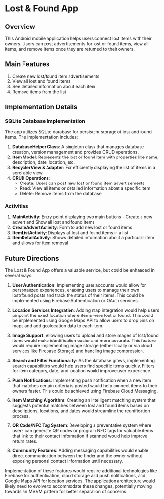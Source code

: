 # Lost & Found App

## Overview
This Android mobile application helps users connect lost items with their owners. Users can post advertisements for lost or found items, view all items, and remove items once they are returned to their owners.

## Main Features
1. Create new lost/found item advertisements
2. View all lost and found items
3. See detailed information about each item
4. Remove items from the list

## Implementation Details

### SQLite Database Implementation
The app utilizes SQLite database for persistent storage of lost and found items. The implementation includes:

1. **DatabaseHelper Class**: A singleton class that manages database creation, version management and provides CRUD operations.
2. **Item Model**: Represents the lost or found item with properties like name, description, date, location, etc.
3. **RecyclerView & Adapter**: For efficiently displaying the list of items in a scrollable view.
4. **CRUD Operations**:
   - Create: Users can post new lost or found item advertisements
   - Read: View all items or detailed information about a specific item
   - Delete: Remove items from the database

### Activities
1. **MainActivity**: Entry point displaying two main buttons - Create a new advert and Show all lost and found items
2. **CreateAdvertActivity**: Form to add new lost or found items
3. **ItemListActivity**: Displays all lost and found items in a list
4. **ItemDetailActivity**: Shows detailed information about a particular item and allows for item removal

## Future Directions

The Lost & Found App offers a valuable service, but could be enhanced in several ways:

1. **User Authentication**: Implementing user accounts would allow for personalized experiences, enabling users to manage their own lost/found posts and track the status of their items. This could be implemented using Firebase Authentication or OAuth services.

2. **Location Services Integration**: Adding map integration would help users pinpoint the exact location where items were lost or found. This could be implemented using Google Maps API to allow users to drop pins on maps and add geolocation data to each item.

3. **Image Support**: Allowing users to upload and store images of lost/found items would make identification easier and more accurate. This feature would require implementing image storage (either locally or via cloud services like Firebase Storage) and handling image compression.

4. **Search and Filter Functionality**: As the database grows, implementing search capabilities would help users find specific items quickly. Filters for item category, date, and location would improve user experience.

5. **Push Notifications**: Implementing push notification when a new item that matches certain criteria is posted would help connect items to their owners faster. This could be achieved using Firebase Cloud Messaging.

6. **Item Matching Algorithm**: Creating an intelligent matching system that suggests potential matches between lost and found items based on descriptions, locations, and dates would streamline the reunification process.

7. **QR Code/NFC Tag System**: Developing a preventative system where users can generate QR codes or program NFC tags for valuable items that link to their contact information if scanned would help improve return rates.

8. **Community Features**: Adding messaging capabilities would enable direct communication between the finder and the owner without exposing personal contact information until necessary.

Implementation of these features would require additional technologies like Firebase for authentication, cloud storage and push notifications, and Google Maps API for location services. The application architecture would likely need to evolve to accommodate these changes, potentially moving towards an MVVM pattern for better separation of concerns. 
